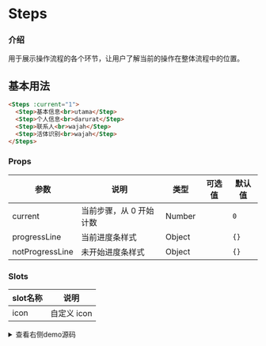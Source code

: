 # Steps

<div class="r-doc-card">

### 介绍
用于展示操作流程的各个环节，让用户了解当前的操作在整体流程中的位置。
</div>



## 基本用法

<div class="r-doc-card">

```html
<Steps :current="1">
  <Step>基本信息<br>utama</Step>
  <Step>个人信息<br>darurat</Step>
  <Step>联系人<br>wajah</Step>
  <Step>活体识别<br>wajah</Step>
</Steps>
```
</div>



<div class="r-doc-card">

### Props

| 参数      | 说明    | 类型      | 可选值       | 默认值   |
|---------- |-------- |---------- |-------------  |-------- |
| current  | 当前步骤，从 0 开始计数   | Number  |  | `0` |
| progressLine  |当前进度条样式   | Object  |  | `{}` |
| notProgressLine  |未开始进度条样式   | Object  |  | `{}` |
</div>


<div class="r-doc-card">

### Slots
| slot名称      | 说明    |
|---------- |-------- |
| icon  | 自定义 icon  |
</div>




<details>
  <summary>查看右侧demo源码</summary>
  <div class="r-doc-card">
  {{demo}}
  </div>
</details>
